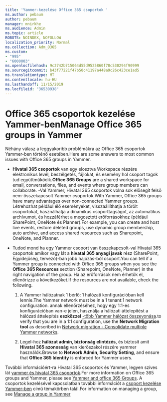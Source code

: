 ```yaml
---
title: 'Yammer-kezelése Office 365 csoportok '
ms.author: pebaum
author: pebaum
manager: mnirkhe
ms.audience: Admin
ms.topic: article
ROBOTS: NOINDEX, NOFOLLOW
localization_priority: Normal
ms.collection: Adm_O365
ms.custom:
- "995"
- "6000003"
ms.openlocfilehash: 9c2742b715064d55d9525860f78c530294f90999
ms.sourcegitcommit: b43f77221f47b50c41197a448a9c26c423ce1ad5
ms.translationtype: MT
ms.contentlocale: hu-HU
ms.lasthandoff: 11/15/2019
ms.locfileid: "36530938"
---
```

# <a name="manage-office-365-groups-in-yammer"></a><span data-ttu-id="1da7b-102">Office 365 csoportok kezelése Yammer-ben</span><span class="sxs-lookup"><span data-stu-id="1da7b-102">Manage Office 365 groups in Yammer</span></span>

<span data-ttu-id="1da7b-103">Néhány válasz a leggyakoribb problémákra az Office 365 csoportok Yammer-ben történő esetében.</span><span class="sxs-lookup"><span data-stu-id="1da7b-103">Here are some answers to most common issues with Office 365 groups in Yammer.</span></span>

* <span data-ttu-id="1da7b-104">**Hivatal 365 csoportok** van egy elosztva Workspace részére elektronikus levél, beszélgetés, fájlokat, és esemény hol csoport tagok tud együttműködik.</span><span class="sxs-lookup"><span data-stu-id="1da7b-104">**Office 365 Groups** are a shared workspace for email, conversations, files, and events where group members can collaborate.</span></span> <span data-ttu-id="1da7b-105">-Val Yammer, Hivatal 365 csoportok volna sok elősegít felső nem-összekapcsolt Yammer csoportok.</span><span class="sxs-lookup"><span data-stu-id="1da7b-105">With Yammer, Office 365 groups have many advantages over non-connected Yammer groups.</span></span> <span data-ttu-id="1da7b-106">Létrehozhat például élő eseményeket, visszaállíthatja a törölt csoportokat, használhatja a dinamikus csoporttagságot, az automatikus archívumot, és hozzáférhet a megosztott erőforrásokhoz (például SharePoint, OneNote és Planner).</span><span class="sxs-lookup"><span data-stu-id="1da7b-106">For example, you can create and host live events, restore deleted groups, use dynamic group membership, auto archive, and access shared resources such as Sharepoint, OneNote, and Planner.</span></span>

* <span data-ttu-id="1da7b-107">Tudod mond ha egy Yammer csoport van összekapcsolt-val Hivatal 365 csoportok amikor vagy lát a **hivatal 365 anyagi javak** rész (SharePoint, Egyidejűség, tervező)-ban jobb hajózás-ból csoport.</span><span class="sxs-lookup"><span data-stu-id="1da7b-107">You can tell if a Yammer group is connected with Office 365 groups when you see the **Office 365 Resources** section (Sharepoint, OneNote, Planner) in the right navigation of the group.</span></span> <span data-ttu-id="1da7b-108">Ha az erőforrások nem érhetők el, ellenőrizze a következőket.</span><span class="sxs-lookup"><span data-stu-id="1da7b-108">If the resources are not available, check the following.</span></span>

  1. <span data-ttu-id="1da7b-109">A Yammer hálózatnak 1 bérlő: 1 hálózati konfigurációban kell lennie.</span><span class="sxs-lookup"><span data-stu-id="1da7b-109">The Yammer network must be in a 1 tenant:1 network configuration.</span></span> <span data-ttu-id="1da7b-110">annak ellenőrzéséhez, hogy egy 1:1-es konfigurációban van-e jelen, használja a hálózati áttelepítést a hálózati áttelepítés **eszközzel** [-több Yammer hálózat összevonása](https://docs.microsoft.com/yammer/configure-your-yammer-network/consolidate-multiple-yammer-networks).</span><span class="sxs-lookup"><span data-stu-id="1da7b-110">to verify that you are in a 1:1 configuration, use the **Network Migration tool** as described in [Network migration - Consolidate multiple Yammer networks](https://docs.microsoft.com/yammer/configure-your-yammer-network/consolidate-multiple-yammer-networks).</span></span>

  2. <span data-ttu-id="1da7b-111">Legel-hoz **hálózat admin, biztonság elintézés**, és biztosít amit **Hivatal 365 azonosság** van kierőszakol részére yammer használók.</span><span class="sxs-lookup"><span data-stu-id="1da7b-111">Browse to **Network Admin, Security Setting**, and ensure that **Office 365 Identity** is enforced for Yammer users.</span></span>

<span data-ttu-id="1da7b-112">További információért-ra Hivatal 365 csoportok és Yammer, legyen szíves lát [yammer és hivatal 365 csoportok](https://docs.microsoft.com/yammer/manage-yammer-groups/yammer-and-office-365-groups?redirectSourcePath=%252fen-us%252farticle%252fYammer-and-Office-365-Groups-d8c239dc-a48b-47ab-b85e-6b4b8191a869).</span><span class="sxs-lookup"><span data-stu-id="1da7b-112">For more information on Office 365 groups and Yammer, please see [Yammer and office 365 Groups](https://docs.microsoft.com/yammer/manage-yammer-groups/yammer-and-office-365-groups?redirectSourcePath=%252fen-us%252farticle%252fYammer-and-Office-365-Groups-d8c239dc-a48b-47ab-b85e-6b4b8191a869).</span></span> <span data-ttu-id="1da7b-113">A csoportok kezelésével kapcsolatban további információt a [csoport kezelése Yammer-ben](https://support.office.com/article/Manage-a-group-in-Yammer-6e05c6d6-5548-4c88-89cd-e6757a514ef2) című témakörben talál.</span><span class="sxs-lookup"><span data-stu-id="1da7b-113">For information on managing a group, see [Manage a group in Yammer](https://support.office.com/article/Manage-a-group-in-Yammer-6e05c6d6-5548-4c88-89cd-e6757a514ef2)</span></span>
